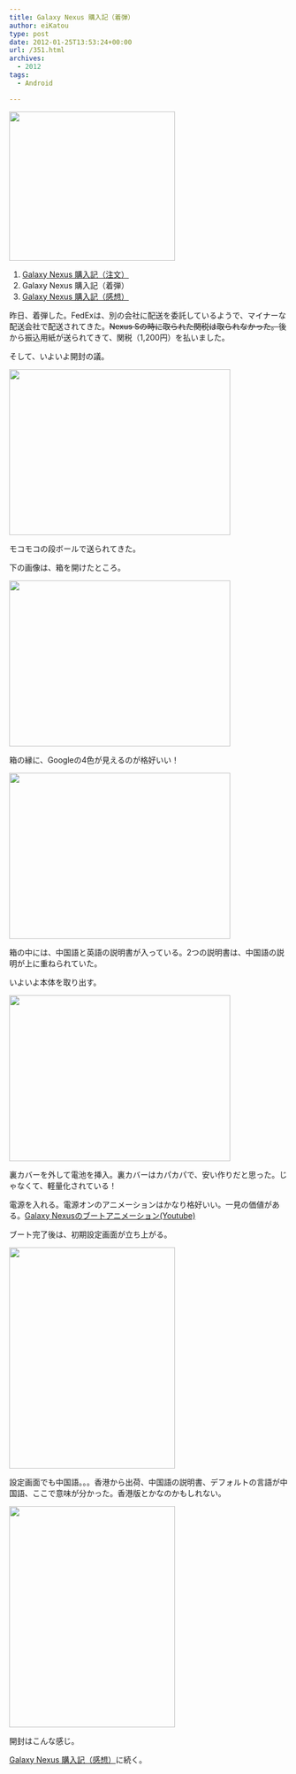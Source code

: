 ```yaml
---
title: Galaxy Nexus 購入記（着弾）
author: eiKatou
type: post
date: 2012-01-25T13:53:24+00:00
url: /351.html
archives:
  - 2012
tags:
  - Android

---
```

[<img src="/blog/uploads/2012/01/01_gallery-300x270.png" alt="" title="01_gallery" width="300" height="270" class="alignnone size-medium wp-image-337" srcset="/blog/uploads/2012/01/01_gallery-300x270.png 300w, /blog/uploads/2012/01/01_gallery-332x300.png 332w, /blog/uploads/2012/01/01_gallery.png 526w" sizes="(max-width: 300px) 100vw, 300px" />][1]

  1. [Galaxy Nexus 購入記（注文）][2]
  2. Galaxy Nexus 購入記（着弾）
  3. [Galaxy Nexus 購入記（感想）][3]

昨日、着弾した。FedExは、別の会社に配送を委託しているようで、マイナーな配送会社で配送されてきた。<del datetime="2012-02-12T13:36:25+00:00">Nexus Sの時に取られた関税は取られなかった。</del>後から振込用紙が送られてきて、関税（1,200円）を払いました。

そして、いよいよ開封の議。

[<img src="/blog/uploads/2012/01/20120125a.jpg" alt="" title="20120125a" width="400" height="300" class="alignnone size-full wp-image-353" srcset="/blog/uploads/2012/01/20120125a.jpg 400w, /blog/uploads/2012/01/20120125a-300x225.jpg 300w" sizes="(max-width: 400px) 100vw, 400px" />][4]

モコモコの段ボールで送られてきた。

<!--more-->

下の画像は、箱を開けたところ。

[<img src="/blog/uploads/2012/01/20120125b.jpg" alt="" title="20120125b" width="400" height="300" class="alignnone size-full wp-image-354" srcset="/blog/uploads/2012/01/20120125b.jpg 400w, /blog/uploads/2012/01/20120125b-300x225.jpg 300w" sizes="(max-width: 400px) 100vw, 400px" />][5]

箱の縁に、Googleの4色が見えるのが格好いい！

[<img src="/blog/uploads/2012/01/20120125c.jpg" alt="" title="20120125c" width="400" height="300" class="alignnone size-full wp-image-352" srcset="/blog/uploads/2012/01/20120125c.jpg 400w, /blog/uploads/2012/01/20120125c-300x225.jpg 300w" sizes="(max-width: 400px) 100vw, 400px" />][6]

箱の中には、中国語と英語の説明書が入っている。2つの説明書は、中国語の説明が上に重ねられていた。

いよいよ本体を取り出す。

[<img src="/blog/uploads/2012/01/20120125d.jpg" alt="" title="20120125d" width="400" height="300" class="alignnone size-full wp-image-355" srcset="/blog/uploads/2012/01/20120125d.jpg 400w, /blog/uploads/2012/01/20120125d-300x225.jpg 300w" sizes="(max-width: 400px) 100vw, 400px" />][7]

裏カバーを外して電池を挿入。裏カバーはカパカパで、安い作りだと思った。じゃなくて、軽量化されている！
  
電源を入れる。電源オンのアニメーションはかなり格好いい。一見の価値がある。[Galaxy Nexusのブートアニメーション(Youtube)][8]

ブート完了後は、初期設定画面が立ち上がる。

[<img src="/blog/uploads/2012/01/20120125e.jpg" alt="" title="20120125e" width="300" height="400" class="alignnone size-full wp-image-356" srcset="/blog/uploads/2012/01/20120125e.jpg 300w, /blog/uploads/2012/01/20120125e-225x300.jpg 225w" sizes="(max-width: 300px) 100vw, 300px" />][9]

設定画面でも中国語。。。香港から出荷、中国語の説明書、デフォルトの言語が中国語、ここで意味が分かった。香港版とかなのかもしれない。

[<img src="/blog/uploads/2012/01/20120125f.jpg" alt="" title="20120125f" width="300" height="400" class="alignnone size-full wp-image-357" srcset="/blog/uploads/2012/01/20120125f.jpg 300w, /blog/uploads/2012/01/20120125f-225x300.jpg 225w" sizes="(max-width: 300px) 100vw, 300px" />][10]

開封はこんな感じ。
  
[Galaxy Nexus 購入記（感想）][3]に続く。

 [1]: /blog/uploads/2012/01/01_gallery.png
 [2]: http://eikatou.net/blog/2012/01/galaxy-nexus-order/
 [3]: http://eikatou.net/blog/2012/02/galaxy-nexus-impression/
 [4]: /blog/uploads/2012/01/20120125a.jpg
 [5]: /blog/uploads/2012/01/20120125b.jpg
 [6]: /blog/uploads/2012/01/20120125c.jpg
 [7]: /blog/uploads/2012/01/20120125d.jpg
 [8]: http://www.youtube.com/watch?v=hRuQfN6e3MM
 [9]: /blog/uploads/2012/01/20120125e.jpg
 [10]: /blog/uploads/2012/01/20120125f.jpg
